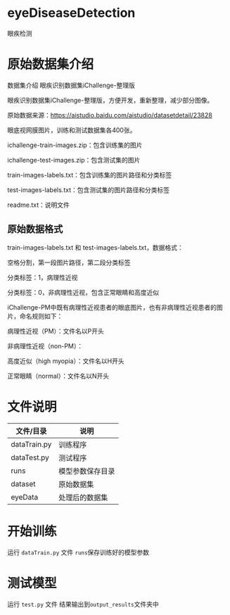 # eyeDiseaseDetection
眼疾检测

# 原始数据集介绍
数据集介绍
眼疾识别数据集iChallenge-整理版

眼疾识别数据集iChallenge-整理版，方便开发，重新整理，减少部分图像。

原始数据来源：https://aistudio.baidu.com/aistudio/datasetdetail/23828

眼底视网膜图片，训练和测试数据集各400张。

ichallenge-train-images.zip：包含训练集的图片

ichallenge-test-images.zip：包含测试集的图片

train-images-labels.txt：包含训练集的图片路径和分类标签

test-images-labels.txt：包含测试集的图片路径和分类标签

readme.txt：说明文件

## 原始数据格式
train-images-labels.txt 和 test-images-labels.txt，数据格式：

空格分割，第一段图片路径，第二段分类标签

分类标签：1，病理性近视

分类标签：0，非病理性近视，包含正常眼睛和高度近似

iChallenge-PM中既有病理性近视患者的眼底图片，也有非病理性近视患者的图片，命名规则如下：

病理性近视（PM）：文件名以P开头

非病理性近视（non-PM）：

高度近似（high myopia）：文件名以H开头

正常眼睛（normal）：文件名以N开头

# 文件说明
| 文件/目录          | 说明                                 |
|--------------------|--------------------------------------|
| dataTrain.py           | 训练程序                            |
| dataTest.py            | 测试程序                            |
| runs               | 模型参数保存目录                    |
| dataset     | 原始数据集       |
| eyeData       | 处理后的数据集                                |

# 开始训练
运行 ```dataTrain.py``` 文件
```runs```保存训练好的模型参数

# 测试模型
运行 ```test.py``` 文件
结果输出到```output_results```文件夹中 
